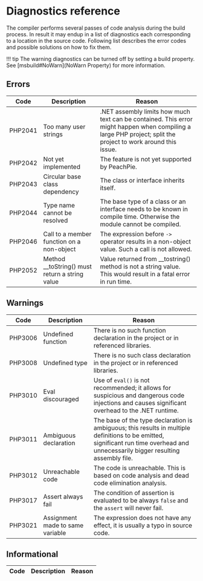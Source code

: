 # Diagnostics reference

The compiler performs several passes of code analysis during the build process. In result it may endup in a list of diagnostics each corresponding to a location in the source code. Following list describes the error codes and possible solutions on how to fix them.

!!! tip
    The warning diagnostics can be turned off by setting a build property. See [msbuild#NoWarn](NoWarn Property) for more information.

## Errors

Code | Description | Reason
---- | ----------- | ------
PHP2041 | Too many user strings | .NET assembly limits how much text can be contained. This error might happen when compiling a large PHP project; split the project to work around this issue.
PHP2042 | Not yet implemented | The feature is not yet supported by PeachPie.
PHP2043 | Circular base class dependency | The class or interface inherits itself.
PHP2044 | Type name cannot be resolved | The base type of a class or an interface needs to be known in compile time. Otherwise the module cannot be compiled.
PHP2046 | Call to a member function on a non-object | The expression before `->` operator results in a non-object value. Such a call is not allowed.
PHP2052 | Method __toString() must return a string value | Value returned from __tostring() method is not a string value. This would result in a fatal error in run time.

## Warnings

Code | Description | Reason
---- | ----------- | ------
PHP3006 | Undefined function | There is no such function declaration in the project or in referenced libraries.
PHP3008 | Undefined type | There is no such class declaration in the project or in referenced libraries.
PHP3010 | Eval discouraged | Use of `eval()` is not recommended; it allows for suspicious and dangerous code injections and causes significant overhead to the .NET runtime.
PHP3011 | Ambiguous declaration | The base of the type declaration is ambiguous; this results in multiple definitions to be emitted, significant run time overhead and unnecessarily bigger resulting assembly file.
PHP3012 | Unreachable code | The code is unreachable. This is based on code analysis and dead code elimination analysis.
PHP3017 | Assert always fail | The condition of assertion is evaluated to be always `false` and the `assert` will never fail.
PHP3021 | Assignment made to same variable | The expression does not have any effect, it is usually a typo in source code.

## Informational

Code | Description | Reason
---- | ----------- | ------